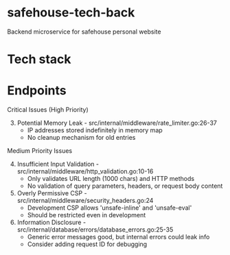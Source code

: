 # safehouse-tech-back
Backend microservice for safehouse personal website

# Tech stack

# Endpoints



Critical Issues (High Priority)


3. Potential Memory Leak - src/internal/middleware/rate_limiter.go:26-37
   - IP addresses stored indefinitely in memory map
   - No cleanup mechanism for old entries

Medium Priority Issues

4. Insufficient Input Validation - src/internal/middleware/http_validation.go:10-16
   - Only validates URL length (1000 chars) and HTTP methods
   - No validation of query parameters, headers, or request body content
5. Overly Permissive CSP - src/internal/middleware/security_headers.go:24
   - Development CSP allows 'unsafe-inline' and 'unsafe-eval'
   - Should be restricted even in development
6. Information Disclosure - src/internal/database/errors/database_errors.go:25-35
   - Generic error messages good, but internal errors could leak info
   - Consider adding request ID for debugging
